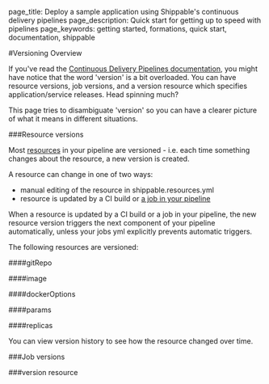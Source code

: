 page_title: Deploy a sample application using Shippable's continuous delivery pipelines
page_description: Quick start for getting up to speed with pipelines
page_keywords: getting started, formations, quick start, documentation, shippable

#Versioning Overview

If you've read the [Continuous Delivery Pipelines documentation](../../pipelines/overview/), you might have notice that the word 'version' is a bit overloaded. You can have resource versions, job versions, and a version resource which specifies application/service releases. Head spinning much?

This page tries to disambiguate 'version' so you can have a clearer picture of what it means in different situations.

###Resource versions

Most [resources](../../pipelines/resources/overview/) in your pipeline are versioned - i.e. each time something changes about the resource, a new version is created.

A resource can change in one of two ways:

* manual editing of the resource in shippable.resources.yml
* resource is updated by a CI build or [a job in your pipeline](../../pipelines/jobs/overview/)

When a resource is updated by a CI build or a job in your pipeline, the new resource version triggers the next component of your pipeline automatically, unless your jobs yml explicitly prevents automatic triggers.

The following resources are versioned:

####gitRepo



####image


####dockerOptions


####params


####replicas


You can view version history to see how the resource changed over time.


###Job versions




###version resource
